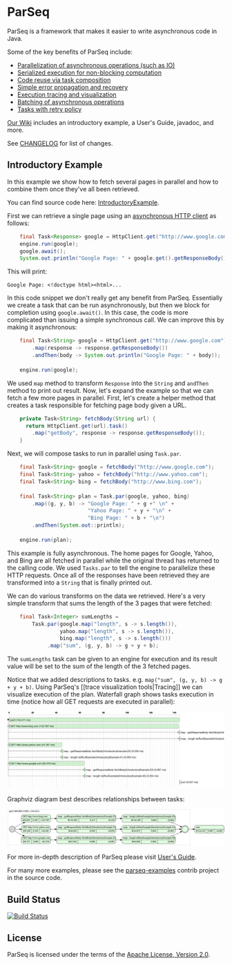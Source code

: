 # ParSeq

ParSeq is a framework that makes it easier to write asynchronous code in Java.

Some of the key benefits of ParSeq include:

* [Parallelization of asynchronous operations (such as IO)](https://github.com/linkedin/parseq/wiki/User%27s-Guide#parallel-composition)
* [Serialized execution for non-blocking computation](https://github.com/linkedin/parseq/wiki/User%27s-Guide#transforming-tasks)
* [Code reuse via task composition](https://github.com/linkedin/parseq/wiki/User%27s-Guide#composiing-tasks)
* [Simple error propagation and recovery](https://github.com/linkedin/parseq/wiki/User%27s-Guide#handling-errors)
* [Execution tracing and visualization](https://github.com/linkedin/parseq/wiki/Tracing)
* [Batching of asynchronous operations](https://github.com/linkedin/parseq/tree/master/contrib/parseq-batching)
* [Tasks with retry policy](https://github.com/linkedin/parseq/wiki/User%27s-Guide#retrying)

[Our Wiki](https://github.com/linkedin/parseq/wiki) includes an introductory example, a User's Guide, javadoc, and more.

See [CHANGELOG](https://github.com/linkedin/parseq/blob/master/CHANGELOG.md) for list of changes.

## Introductory Example

In this example we show how to fetch several pages in parallel and how to combine them once they've all been retrieved.

You can find source code here: [IntroductoryExample](https://github.com/linkedin/parseq/tree/master/contrib/parseq-examples/src/main/java/com/linkedin/parseq/example/introduction/IntroductoryExample.java).

First we can retrieve a single page using an [asynchronous HTTP client](https://github.com/linkedin/parseq/tree/master/contrib/parseq-http-client) as follows:

```java
    final Task<Response> google = HttpClient.get("http://www.google.com").task();
    engine.run(google);
    google.await();
    System.out.println("Google Page: " + google.get().getResponseBody());
```

This will print:

```
Google Page: <!doctype html><html>...
```

In this code snippet we don't really get any benefit from ParSeq. Essentially we create a task that can be run asynchronously, but then we block for completion using `google.await()`. In this case, the code is more complicated than issuing a simple synchronous call. We can improve this by making it asynchronous:

```java
    final Task<String> google = HttpClient.get("http://www.google.com").task()
        .map(response -> response.getResponseBody())
        .andThen(body -> System.out.println("Google Page: " + body));

    engine.run(google);
```

We used `map` method to transform `Response` into the `String` and `andThen` method to print out result.
Now, let's expand the example so that we can fetch a few more pages in parallel.
First, let's create a helper method that creates a task responsible for fetching page body given a URL.

```java
    private Task<String> fetchBody(String url) {
      return HttpClient.get(url).task()
        .map("getBody", response -> response.getResponseBody());
    }
```

Next, we will compose tasks to run in parallel using `Task.par`.

```java
    final Task<String> google = fetchBody("http://www.google.com");
    final Task<String> yahoo = fetchBody("http://www.yahoo.com");
    final Task<String> bing = fetchBody("http://www.bing.com");

    final Task<String> plan = Task.par(google, yahoo, bing)
        .map((g, y, b) -> "Google Page: " + g +" \n" +
                          "Yahoo Page: " + y + "\n" +
                          "Bing Page: " + b + "\n")
        .andThen(System.out::println);

    engine.run(plan);
```

This example is fully asynchronous. The home pages for Google, Yahoo, and Bing are all fetched in parallel while the original thread has returned to the calling code. We used `Tasks.par` to tell the engine to parallelize these HTTP requests. Once all of the responses have been retrieved they are transformed into a `String` that is finally printed out.

We can do various transforms on the data we retrieved. Here's a very simple transform that sums the length of the 3 pages that were fetched:

```java
    final Task<Integer> sumLengths =
        Task.par(google.map("length", s -> s.length()),
                 yahoo.map("length", s -> s.length()),
                 bing.map("length", s -> s.length()))
             .map("sum", (g, y, b) -> g + y + b);
```

The `sumLengths` task can be given to an engine for execution and its result value will be set to the sum of the length of the 3 fetched pages.

Notice that we added descriptions to tasks. e.g. `map("sum", (g, y, b) -> g + y + b)`. Using ParSeq's [[trace visualization tools|Tracing]] we can visualize execution of the plan.
Waterfall graph shows tasks execution in time (notice how all GET requests are executed in parallel):

![sum-lengths-waterfall-example.png](images/sum-lengths-waterfall-example.png)

Graphviz diagram best describes relationships between tasks:

![sum-lengths-graphviz-example.png](images/sum-lengths-graphviz-example.png)

For more in-depth description of ParSeq please visit [User's Guide](https://github.com/linkedin/parseq/wiki/User's-Guide).

For many more examples, please see the [parseq-examples](https://github.com/linkedin/parseq/tree/master/contrib/parseq-examples) contrib project in the source code.

## Build Status

[![Build Status](https://secure.travis-ci.org/linkedin/parseq.png?branch=master)](http://travis-ci.org/linkedin/parseq)

## License

ParSeq is licensed under the terms of the [Apache License, Version 2.0](http://www.apache.org/licenses/LICENSE-2.0).
